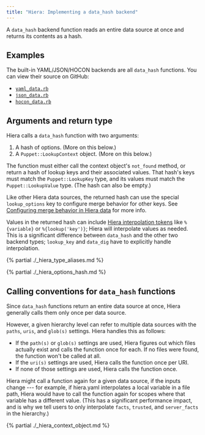 ```yaml
---
title: "Hiera: Implementing a data_hash backend"
---
```


[struct]: ./lang_data_abstract.html#struct
[lookup_options]: ./hiera_merging.html#configuring-merge-behavior-in-hiera-data
[interpolate]: todo
[hiera.yaml]: todo
[ruby functions]: todo
[puppet language functions]: todo
[chained_call]: todo
[yaml_data]: todo
[json_data]: todo
[hocon_data]: todo

A `data_hash` backend function reads an entire data source at once and returns its contents as a hash.

## Examples

The built-in YAML/JSON/HOCON backends are all `data_hash` functions. You can view their source on GitHub:

* [`yaml_data.rb`][yaml_data]
* [`json_data.rb`][json_data]
* [`hocon_data.rb`][hocon_data]

## Arguments and return type

Hiera calls a `data_hash` function with two arguments:

1. A hash of options. (More on this below.)
2. A `Puppet::LookupContext` object. (More on this below.)

The function must either call the context object's `not_found` method, or return a hash of lookup keys and their associated values. That hash's keys must match the `Puppet::LookupKey` type, and its values must match the `Puppet::LookupValue` type. (The hash can also be empty.)

Like other Hiera data sources, the returned hash can use the special `lookup_options` key to configure merge behavior for other keys. See [Configuring merge behavior in Hiera data][lookup_options] for more info.

Values in the returned hash can include [Hiera interpolation tokens][interpolate] like `%{variable}` or `%{lookup('key')}`; Hiera will interpolate values as needed. This is a significant difference between `data_hash` and the other two backend types; `lookup_key` and `data_dig` have to explicitly handle interpolation.

{% partial ./_hiera_type_aliases.md %}

{% partial ./_hiera_options_hash.md %}

## Calling conventions for `data_hash` functions

Since `data_hash` functions return an entire data source at once, Hiera generally calls them only once per data source.

However, a given hierarchy level can refer to multiple data sources with the `paths`, `uris`, and `glob(s)` settings. Hiera handles this as follows:

* If the `path(s)` or `glob(s)` settings are used, Hiera figures out which files actually exist and calls the function once for each. If no files were found, the function won't be called at all.
* If the `uri(s)` settings are used, Hiera calls the function once per URI.
* If none of those settings are used, Hiera calls the function once.

Hiera might call a function again for a given data source, if the inputs change --- for example, if hiera.yaml interpolates a local variable in a file path, Hiera would have to call the function again for scopes where that variable has a different value. (This has a significant performance impact, and is why we tell users to only interpolate `facts`, `trusted`, and `server_facts` in the hierarchy.)

{% partial ./_hiera_context_object.md %}

